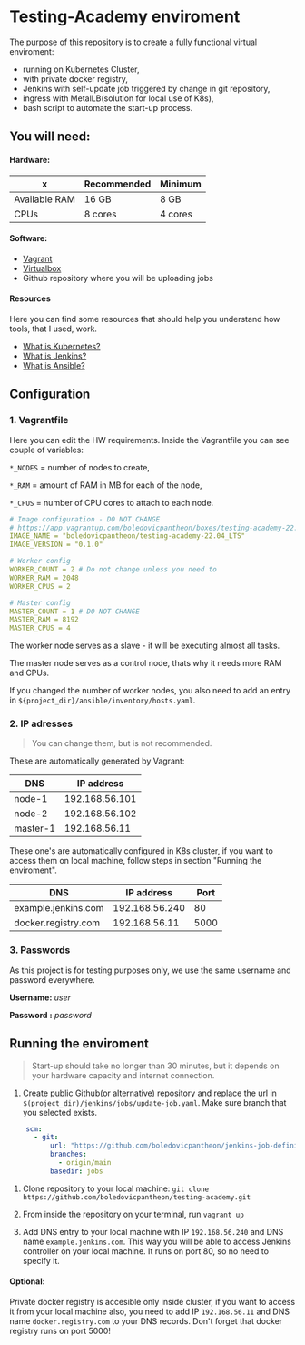 # Testing-Academy enviroment

The purpose of this repository is to create a fully functional virtual enviroment:
 - running on Kubernetes Cluster,
 - with private docker registry,
 - Jenkins with self-update job triggered by change in git repository,
 - ingress with MetalLB(solution for local use of K8s),
 - bash script to automate the start-up process.


## You will need:

#### Hardware:

x | Recommended | Minimum
----------- | ----------- | ----------- 
Available RAM | 16 GB | 8 GB
CPUs | 8 cores | 4 cores

#### Software:

 - [Vagrant](https://www.vagrantup.com/downloads)
 - [Virtualbox](https://www.virtualbox.org/wiki/Downloads)
 - Github repository where you will be uploading jobs

 #### Resources

 Here you can find some resources that should help you understand how tools, that I used, work.

 - [What is Kubernetes?](https://youtu.be/cC46cg5FFAM)
 - [What is Jenkins?](https://youtu.be/2w-_JOK96Uc?t=81) 
 - [What is Ansible?](https://youtu.be/fHO1X93e4WA)


## Configuration

### 1. Vagrantfile

Here you can edit the HW requirements. Inside the Vagrantfile you can see couple of variables:

`*_NODES` = number of nodes to create,

`*_RAM` = amount of RAM in MB for each of the node,

`*_CPUS` = number of CPU cores to attach to each node.

```yaml
# Image configuration - DO NOT CHANGE
# https://app.vagrantup.com/boledovicpantheon/boxes/testing-academy-22.04_LTS
IMAGE_NAME = "boledovicpantheon/testing-academy-22.04_LTS" 
IMAGE_VERSION = "0.1.0" 

# Worker config
WORKER_COUNT = 2 # Do not change unless you need to
WORKER_RAM = 2048
WORKER_CPUS = 2

# Master config
MASTER_COUNT = 1 # DO NOT CHANGE
MASTER_RAM = 8192
MASTER_CPUS = 4
```

The worker node serves as a slave - it will be executing almost all tasks.

The master node serves as a control node, thats why it needs more RAM and CPUs. 

If you changed the number of worker nodes, you also need to add an entry in `${project_dir}/ansible/inventory/hosts.yaml`. 

### 2. IP adresses

> You can change them, but is not recommended. 

These are automatically generated by Vagrant:

DNS | IP address
--- | ---
node-1 | 192.168.56.101
node-2 | 192.168.56.102
master-1 | 192.168.56.11 

These one's are automatically configured in K8s cluster, if you want to access them on local machine, follow steps in section "Running the enviroment".

DNS | IP address | Port
--- | --- | ---
example.jenkins.com | 192.168.56.240 | 80
docker.registry.com | 192.168.56.11 | 5000

### 3. Passwords

As this project is for testing purposes only, we use the same username and password everywhere.

**Username:** *user*

**Password :** *password*

## Running the enviroment

> Start-up should take no longer than 30 minutes, but it depends on your hardware capacity and internet connection.

1. Create public Github(or alternative) repository and replace the url in `$(project_dir)/jenkins/jobs/update-job.yaml`. Make sure branch that you selected exists.

```yaml
    scm:
      - git:
          url: "https://github.com/boledovicpantheon/jenkins-job-definitions.git"
          branches:
            - origin/main
          basedir: jobs
```

1. Clone repository to your local machine: `git clone https://github.com/boledovicpantheon/testing-academy.git` 


2. From inside the repository on your terminal, run `vagrant up`

3. Add DNS entry to your local machine with IP `192.168.56.240` and DNS name `example.jenkins.com`.
This way you will be able to access Jenkins controller on your local machine. It runs on port 80, so no need to specify it.

#### Optional:

Private docker registry is accesible only inside cluster, if you want to access it from your local machine also, you need to add IP 
`192.168.56.11` and DNS name `docker.registry.com` to your DNS records.
Don't forget that docker registry runs on port 5000! 


